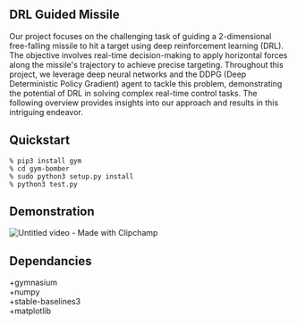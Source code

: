 ## DRL Guided Missile

Our project focuses on the challenging task of guiding a 2-dimensional free-falling missile to hit a target using deep reinforcement learning (DRL). The objective involves real-time decision-making to apply horizontal forces along the missile's trajectory to achieve precise targeting. Throughout this project, we leverage deep neural networks and the DDPG (Deep Deterministic Policy Gradient) agent to tackle this problem, demonstrating the potential of DRL in solving complex real-time control tasks. The following overview provides insights into our approach and results in this intriguing endeavor.

## Quickstart

```
% pip3 install gym
% cd gym-bomber
% sudo python3 setup.py install
% python3 test.py
```

## Demonstration
![Untitled video - Made with Clipchamp](https://github.com/simondlevy/gym-bomber/assets/79969852/3a697132-2936-451f-baef-82f9356f5120)


## Dependancies
+gymnasium  
+numpy  
+stable-baselines3  
+matplotlib  
